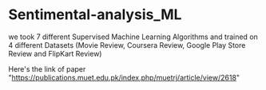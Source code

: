 # Sentimental-analysis_ML
we took 7 different Supervised Machine Learning Algorithms and trained on 4 different Datasets (Movie Review, Coursera Review, Google Play Store Review and FlipKart Review)

Here's the link of paper "https://publications.muet.edu.pk/index.php/muetrj/article/view/2618"
